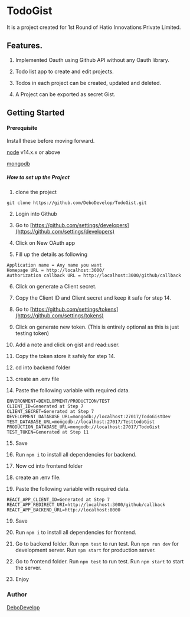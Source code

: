 # TodoGist

It is a project created for 1st Round of Hatio Innovations Private Limited.

## Features.

1. Implemented Oauth using Github API without any Oauth library.

2. Todo list app to create and edit projects.

3. Todos in each project can be created, updated and deleted.

4. A Project can be exported as secret Gist.

## Getting Started

#### Prerequisite

Install these before moving forward.

[node](https://nodejs.org/en/) v14.x.x or above

[mongodb](https://www.mongodb.com/try/download/community)

##### How to set up the Project

1. clone the project

`git clone https://github.com/DeboDevelop/TodoGist.git`

2. Login into Github

3. Go to [https://github.com/settings/developers](https://github.com/settings/developers)

4. Click on New OAuth app

5. Fill up the details as following

```
Application name = Any name you want
Homepage URL = http://localhost:3000/
Authorization callback URL = http://localhost:3000/github/callback
```

6. Click on generate a Client secret.

7. Copy the Client ID and Client secret and keep it safe for step 14.

8. Go to [https://github.com/settings/tokens](https://github.com/settings/tokens)

9. Click on generate new token. (This is entirely optional as this is just testing token)

10. Add a note and click on gist and read:user.

11. Copy the token store it safely for step 14.

12. cd into backend folder

13. create an .env file

14. Paste the following variable with required data.

```
ENVIRONMENT=DEVELOPMENT/PRODUCTION/TEST
CLIENT_ID=Generated at Step 7
CLIENT_SECRET=Generated at Step 7
DEVELOPMENT_DATABASE_URL=mongodb://localhost:27017/TodoGistDev
TEST_DATABASE_URL=mongodb://localhost:27017/TesttodoGist
PRODUCTION_DATABASE_URL=mongodb://localhost:27017/TodoGist
TEST_TOKEN=Generated at Step 11
```

15. Save

16. Run `npm i` to install all dependencies for backend.

17. Now cd into frontend folder

18. create an .env file.

19. Paste the following variable with required data.

```
REACT_APP_CLIENT_ID=Generated at Step 7
REACT_APP_REDIRECT_URI=http://localhost:3000/github/callback
REACT_APP_BACKEND_URL=http://localhost:8000
```

19. Save

20. Run `npm i` to install all dependencies for frontend.

21. Go to backend folder. Run `npm test` to run test. Run `npm run dev` for development server. Run `npm start` for production server.

22. Go to frontend folder. Run `npm test` to run test. Run `npm start` to start the server.

23. Enjoy

### Author

[DeboDevelop](https://github.com/DeboDevelop)
